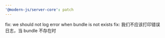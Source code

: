 ```yaml
---
'@modern-js/server-core': patch
---
```


fix: we should not log error when bundle is not exists
fix: 我们不应该打印错误日志，当 bundle 不存在时
